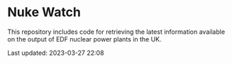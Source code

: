 # Nuke Watch

This repository includes code for retrieving the latest information available on the output of EDF nuclear power plants in the UK.

Last updated: 2023-03-27 22:08